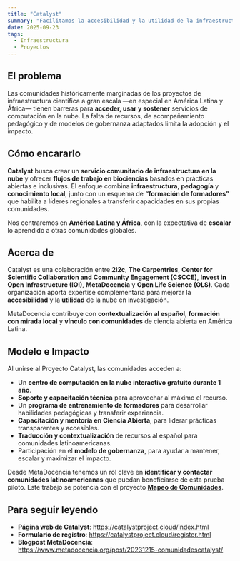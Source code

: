 ```yaml
---
title: "Catalyst"
summary: "Facilitamos la accesibilidad y la utilidad de la infraestructura en la nube para comunidades globales."
date: 2025-09-23
tags:
  - Infraestructura
  - Proyectos
---
```


## El problema
Las comunidades históricamente marginadas de los proyectos de infraestructura científica a gran escala —en especial en América Latina y África— tienen barreras para **acceder, usar y sostener** servicios de computación en la nube. La falta de recursos, de acompañamiento pedagógico y de modelos de gobernanza adaptados limita la adopción y el impacto.

## Cómo encararlo
**Catalyst** busca crear un **servicio comunitario de infraestructura en la nube** y ofrecer **flujos de trabajo en biociencias** basados en prácticas abiertas e inclusivas. El enfoque combina **infraestructura**, **pedagogía** y **conocimiento local**, junto con un esquema de **“formación de formadores”** que habilita a líderes regionales a transferir capacidades en sus propias comunidades.

Nos centraremos en **América Latina y África**, con la expectativa de **escalar** lo aprendido a otras comunidades globales.

## Acerca de
Catalyst es una colaboración entre **2i2c**, **The Carpentries**, **Center for Scientific Collaboration and Community Engagement (CSCCE)**, **Invest in Open Infrastructure (IOI)**, **MetaDocencia** y **Open Life Science (OLS)**. Cada organización aporta expertise complementaria para mejorar la **accesibilidad** y la **utilidad** de la nube en investigación.

MetaDocencia contribuye con **contextualización al español**, **formación con mirada local** y **vínculo con comunidades** de ciencia abierta en América Latina.

## Modelo e Impacto
Al unirse al Proyecto Catalyst, las comunidades acceden a:

- Un **centro de computación en la nube interactivo gratuito durante 1 año**.  
- **Soporte y capacitación técnica** para aprovechar al máximo el recurso.  
- Un **programa de entrenamiento de formadores** para desarrollar habilidades pedagógicas y transferir experiencia.  
- **Capacitación y mentoría en Ciencia Abierta**, para liderar prácticas transparentes y accesibles.  
- **Traducción y contextualización** de recursos al español para comunidades latinoamericanas.  
- Participación en el **modelo de gobernanza**, para ayudar a mantener, escalar y maximizar el impacto.

Desde MetaDocencia tenemos un rol clave en **identificar y contactar comunidades latinoamericanas** que puedan beneficiarse de esta prueba piloto. Este trabajo se potencia con el proyecto **[Mapeo de Comunidades](https://www.metadocencia.org/proyecto/mapeo-comunidades/)**.

## Para seguir leyendo
- **Página web de Catalyst**: <https://catalystproject.cloud/index.html>  
- **Formulario de registro**: <https://catalystproject.cloud/register.html>  
- **Blogpost MetaDocencia**: <https://www.metadocencia.org/post/20231215-comunidadescatalyst/>
